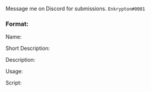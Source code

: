 Message me on Discord for submissions. ``` Enkrypton#0001 ```

### Format:

Name:

Short Description:

Description:

Usage:

Script:

